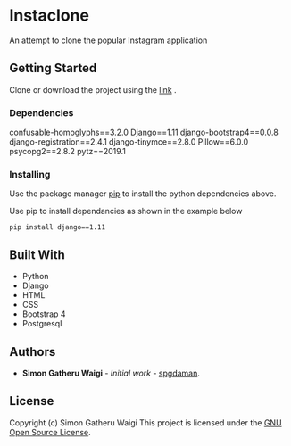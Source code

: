 # Instaclone

An attempt to clone the popular Instagram application

## Getting Started

Clone or download the project using the [link](https://github.com/spgdaman/instaclone) .

### Dependencies
confusable-homoglyphs==3.2.0
Django==1.11
django-bootstrap4==0.0.8
django-registration==2.4.1
django-tinymce==2.8.0
Pillow==6.0.0
psycopg2==2.8.2
pytz==2019.1

### Installing

Use the package manager [pip](https://pip.pypa.io/en/stable/) to install the python dependencies above.

Use pip to install dependancies as shown in the example below

```
pip install django==1.11
```

## Built With

* Python
* Django
* HTML
* CSS
* Bootstrap 4
* Postgresql

## Authors

* **Simon Gatheru Waigi** - *Initial work* - [spgdaman](https://github.com/spgdaman).

## License

Copyright (c) Simon Gatheru Waigi
This project is licensed under the [GNU Open Source License](LICENSE).